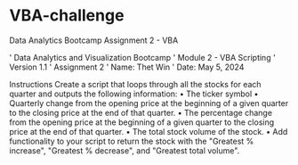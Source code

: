 # VBA-challenge
Data Analytics Bootcamp Assignment 2 - VBA

' Data Analytics and Visualization Bootcamp
' Module 2 - VBA Scripting
' Version 1.1
' Assignment 2
' Name: Thet Win
' Date: May 5, 2024

Instructions
Create a script that loops through all the stocks for each quarter and outputs the following information:
•	The ticker symbol
•	Quarterly change from the opening price at the beginning of a given quarter to the closing price at the end of that quarter.
•	The percentage change from the opening price at the beginning of a given quarter to the closing price at the end of that quarter.
•	The total stock volume of the stock. 
•	Add functionality to your script to return the stock with the "Greatest % increase", "Greatest % decrease", and "Greatest total volume". 
